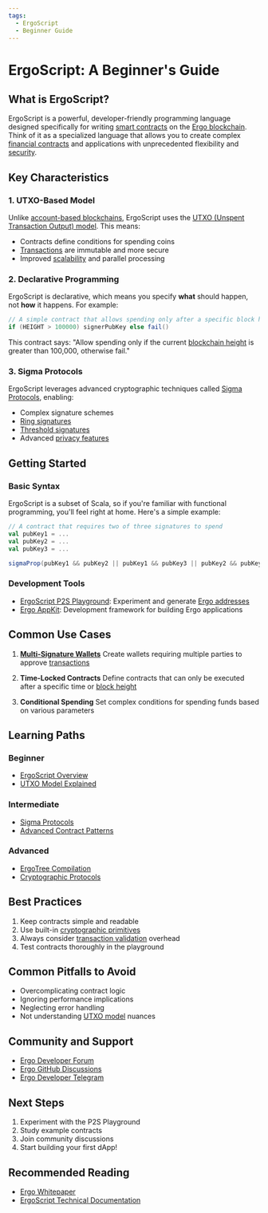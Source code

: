 ```yaml
---
tags:
  - ErgoScript
  - Beginner Guide
---
```


# ErgoScript: A Beginner's Guide

## What is ErgoScript?

ErgoScript is a powerful, developer-friendly programming language designed specifically for writing [smart contracts](contracts.md) on the [Ergo blockchain](protocol-overview.md). Think of it as a specialized language that allows you to create complex [financial contracts](contracts.md) and applications with unprecedented flexibility and [security](security.md).

## Key Characteristics

### 1. UTXO-Based Model
Unlike [account-based blockchains](accountveutxo.md), ErgoScript uses the [UTXO (Unspent Transaction Output) model](eutxo.md). This means:

- Contracts define conditions for spending coins
- [Transactions](transactions.md) are immutable and more secure
- Improved [scalability](scaling.md) and parallel processing

### 2. Declarative Programming
ErgoScript is declarative, which means you specify **what** should happen, not **how** it happens. For example:

```scala
// A simple contract that allows spending only after a specific block height
if (HEIGHT > 100000) signerPubKey else fail()
```

This contract says: "Allow spending only if the current [blockchain height](block-header.md) is greater than 100,000, otherwise fail."

### 3. Sigma Protocols
ErgoScript leverages advanced cryptographic techniques called [Sigma Protocols](sigma.md), enabling:

- Complex signature schemes
- [Ring signatures](ring.md)
- [Threshold signatures](threshold.md)
- Advanced [privacy features](privacy-guide.md)

## Getting Started

### Basic Syntax
ErgoScript is a subset of Scala, so if you're familiar with functional programming, you'll feel right at home. Here's a simple example:

```scala
// A contract that requires two of three signatures to spend
val pubKey1 = ...
val pubKey2 = ...
val pubKey3 = ...

sigmaProp(pubKey1 && pubKey2 || pubKey1 && pubKey3 || pubKey2 && pubKey3)
```

### Development Tools
- [ErgoScript P2S Playground](https://wallet.plutomonkey.com/p2s/): Experiment and generate [Ergo addresses](address.md)
- [Ergo AppKit](appkit.md): Development framework for building Ergo applications

## Common Use Cases

1. **[Multi-Signature Wallets](threshold.md)**
   Create wallets requiring multiple parties to approve [transactions](transactions.md)

2. **Time-Locked Contracts**
   Define contracts that can only be executed after a specific time or [block height](block-header.md)

3. **Conditional Spending**
   Set complex conditions for spending funds based on various parameters

## Learning Paths

### Beginner
- [ErgoScript Overview](ergoscript.md)
- [UTXO Model Explained](eutxo.md)

### Intermediate
- [Sigma Protocols](sigma.md)
- [Advanced Contract Patterns](contracts.md)

### Advanced
- [ErgoTree Compilation](ergoscriptvergotree.md)
- [Cryptographic Protocols](crypto.md)

## Best Practices

1. Keep contracts simple and readable
2. Use built-in [cryptographic primitives](crypto.md)
3. Always consider [transaction validation](validation.md) overhead
4. Test contracts thoroughly in the playground

## Common Pitfalls to Avoid

- Overcomplicating contract logic
- Ignoring performance implications
- Neglecting error handling
- Not understanding [UTXO model](eutxo.md) nuances

## Community and Support

- [Ergo Developer Forum](https://www.ergoforum.org/)
- [Ergo GitHub Discussions](https://github.com/ergoplatform/ergo/discussions)
- [Ergo Developer Telegram](https://t.me/ergo_dev)

## Next Steps

1. Experiment with the P2S Playground
2. Study example contracts
3. Join community discussions
4. Start building your first dApp!

## Recommended Reading

- [Ergo Whitepaper](https://ergoplatform.org/en/whitepaper/)
- [ErgoScript Technical Documentation](ergoscript.md)
